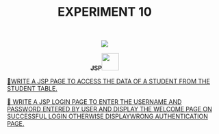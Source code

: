<h1 align="center">EXPERIMENT 10</h1>
<!-- PROJECT LOGO -->
<br />
<p align="center">
  <a href="https://github.com/DHANOLA/CLASS-NOTIX/tree/root/SEMESTER%204/OBJECT-ORIENTED%20PROGRAMMING%20LAB/EXPERIMENT%2010">
    <img src="https://media.giphy.com/media/9uIjwFgumdKSw8gzpV/giphy.gif" >
  </a>

  

  <p align="center">
  <b>JSP<img src="https://media.giphy.com/media/wH4rY2nPnEnp6/giphy.gif" width="40" height="40" /></b>
    <br />
   
  </p>
</p>

<!-- TABLE OF CONTENTS -->

  <ol>
 
<a href="https://github.com/DHANOLA/CLASS-NOTIX/tree/root/SEMESTER%204/OBJECT-ORIENTED%20PROGRAMMING%20LAB/EXPERIMENT%2010/1" style="color: ">🧿WRITE A JSP PAGE TO ACCESS THE DATA OF A STUDENT FROM THE STUDENT TABLE.</a><br />
      
<a href="https://github.com/DHANOLA/CLASS-NOTIX/tree/root/SEMESTER%204/OBJECT-ORIENTED%20PROGRAMMING%20LAB/EXPERIMENT%2010/2" style="color: ">🧿  WRITE A JSP LOGIN PAGE TO ENTER THE USERNAME AND PASSWORD ENTERED BY USER AND DISPLAY THE    WELCOME PAGE ON SUCCESSFUL LOGIN OTHERWISE DISPLAYWRONG AUTHENTICATION PAGE. </a><br />
   
    
  </ol>
</details>


  
